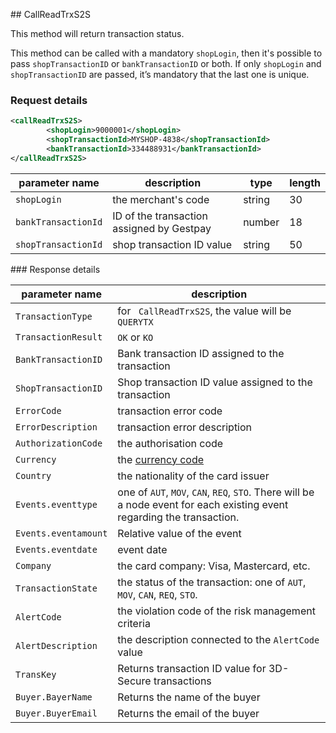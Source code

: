 ## CallReadTrxS2S 

This method will return transaction status. 

This method can be called with a mandatory `shopLogin`, then it's possible to pass `shopTransactionID` or `bankTransactionID` or both. If only `shopLogin` and `shopTransactionID` are passed, it’s mandatory that the last one is unique.

### Request details 
```xml
<callReadTrxS2S>
		<shopLogin>9000001</shopLogin>
		<shopTransactionId>MYSHOP-4838</shopTransactionId>
		<bankTransactionId>334488931</bankTransactionId>
</callReadTrxS2S>
```


| parameter name | description | type | length | 
| -------------- | ----------- | -----|--------| 
| `shopLogin` | the merchant's code | string | 30 |  
| `bankTransactionId` | ID of the transaction assigned by Gestpay | number | 18
| `shopTransactionId` | shop transaction ID value | string | 50

### Response details 

| parameter name | description |  
| -------------- | ----------- | 
| `TransactionType` | for ` CallReadTrxS2S`, the value will be `QUERYTX` | 
| `TransactionResult` | `OK` or `KO` | 
| `BankTransactionID` | Bank transaction ID assigned to the transaction 
| `ShopTransactionID` | Shop transaction ID value assigned to the transaction
| `ErrorCode` | transaction error code | 
| `ErrorDescription` | transaction error description
| `AuthorizationCode` | the authorisation code 
| `Currency` | the [currency code](#currency-codes)
| `Country` | the nationality of the card issuer 
| `Events.eventtype` | one of `AUT`, `MOV`, `CAN`, `REQ`, `STO`. There will be a node event for each existing event regarding the transaction. 
| `Events.eventamount` | Relative value of the event | 
| `Events.eventdate` | event date | 
| `Company` | the card company: Visa, Mastercard, etc. 
| `TransactionState` | the status of the transaction: one of `AUT`, `MOV`, `CAN`, `REQ`, `STO`.   
| `AlertCode` | the violation code of the risk management criteria
| `AlertDescription` | the description connected to the `AlertCode` value  
| `TransKey` | Returns transaction ID value for 3D-Secure transactions
| `Buyer.BayerName` | Returns the name of the buyer 
| `Buyer.BuyerEmail` | Returns the email of the buyer 

